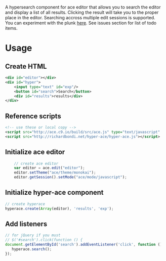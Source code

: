 A hypersearch component for ace editor that allows you to search the editor and display a list of all results.  Clicking the result will take you to the proper place in the editor.  Searching accross multiple edit sessions is supported.  You can experiment with the plunk [here](http://plnkr.co/edit/60xwqi?p=preview).  See issues section for list of todo items.

Usage
=====

Create HTML
-----------

```xml
<div id="editor"></div>
<div id="hyper">
    <input type="text" id="exp"/>
    <button id="search">Search</button>
    <div id="results">results</div>
</div>
```

Reference scripts
-----------------
```xml
<!-- use these or local copy -->
<script src="http://ace.c9.io/build/src/ace.js" type="text/javascript" charset="utf-8"></script>
<script src="http://richardbondi.net/hyper-ace/hyper-ace.js"></script>
```

Initialize ace editor
---------------------
```javascript
    // create ace editor
    var editor = ace.edit("editor");
    editor.setTheme("ace/theme/monokai");
    editor.getSession().setMode("ace/mode/javascript");
```

Initialize hyper-ace component
---------------------
```javascript
// create hyperace
hyperace.create(Array(editor), 'results', 'exp');
```

Add listeners
------------

```javascript
// for jQuery if you must
// $('#search').click(function () {
document.getElementById('search').addEventListener('click', function () {
   hyperace.search();
});
```

